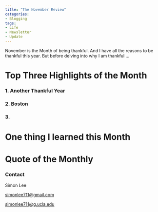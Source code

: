 ```yaml
---
title: "The November Review"
categories:
- Blogging
tags:
- Life
- Newsletter
- Update
---
```


November is the Month of being thankful. And I have all the reasons to be thankful this year. But before delving into why I am thankful ...

# Top Three Highlights of the Month

### 1. Another Thankful Year

### 2. Boston

### 3. 

# One thing I learned this Month

### 

# Quote of the Monthly 

### Contact

Simon Lee

simonlee711@gmail.com

simonlee711@g.ucla.edu
